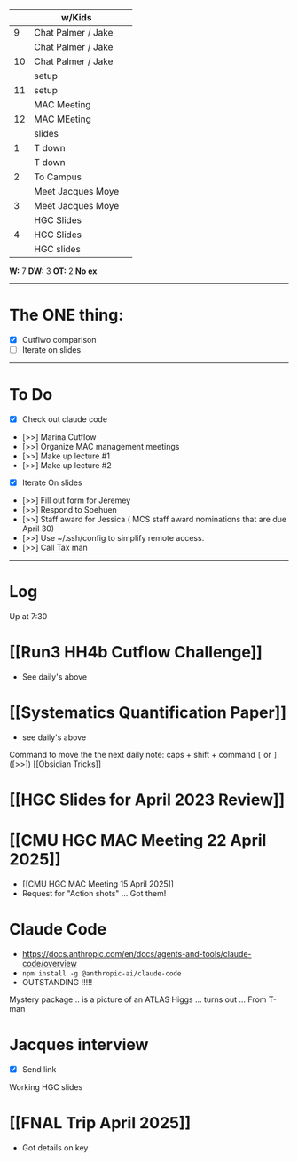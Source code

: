 
|     | w/Kids             |     |
| --- | ------------------ | --- |
| 9   | Chat Palmer / Jake |     |
|     | Chat Palmer / Jake |     |
| 10  | Chat Palmer / Jake |     |
|     | setup              |     |
| 11  | setup              |     |
|     | MAC Meeting        |     |
| 12  | MAC MEeting        |     |
|     | slides             |     |
| 1   | T down             |     |
|     | T down             |     |
| 2   | To Campus          |     |
|     | Meet Jacques Moye  |     |
| 3   | Meet Jacques Moye  |     |
|     | HGC Slides         |     |
| 4   | HGC Slides         |     |
|     | HGC slides         |     |

**W:** 7 
**DW:** 3 
**OT:** 2
**No ex**

---
# The ONE thing: 
- [x] Cutflwo comparison
- [ ] Iterate on slides

---
# To Do

- [x] Check out claude code
- [>>] Marina Cutflow 
- [>>] Organize MAC management meetings
- [>>] Make up lecture #1 
- [>>] Make up lecture #2
- [x] Iterate On slides
- [>>] Fill out form for Jeremey
- [>>] Respond to Soehuen
- [>>] Staff award for Jessica ( MCS staff award nominations that are due April 30)
- [>>] Use ~/.ssh/config to simplify remote access.
- [>>] Call Tax man

---

# Log

Up at 7:30 

# [[Run3 HH4b Cutflow Challenge]]
- See daily's above

# [[Systematics Quantification Paper]]
- see daily's above


Command to move the the next daily note: 
	 caps + shift + command `[` or `]`   ([>>]) [[Obsidian Tricks]]


# [[HGC Slides for April 2023 Review]]


# [[CMU HGC MAC Meeting 22 April 2025]]
- [[CMU HGC MAC Meeting 15 April 2025]]
- Request for "Action shots" ... Got them!


# Claude Code
- https://docs.anthropic.com/en/docs/agents-and-tools/claude-code/overview
- `npm install -g @anthropic-ai/claude-code`
- OUTSTANDING !!!!!

Mystery package... is a picture of an ATLAS Higgs ... turns out ... From T-man

# Jacques interview
- [x] Send link

Working HGC slides

# [[FNAL Trip April 2025]]
- Got details on key

